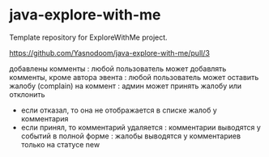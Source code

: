 # java-explore-with-me
Template repository for ExploreWithMe project.

https://github.com/Yasnodoom/java-explore-with-me/pull/3

добавлены комменты
: любой пользователь может добавлять комменты, кроме автора эвента
: любой пользователь может оставить жалобу (complain) на коммент
: админ может принять жалобу или отклонить
- если отказал, то она не отображается в списке жалоб у комментария
- если принял, то комментарий удаляется
: комментарии выводятся у событий в полной форме
: жалобы выводятся у комментариев только на статусе new
